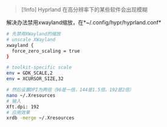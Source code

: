 
> [!Info] Hyprland 在高分辨率下的某些软件会出现模糊

解决办法禁用xwayland缩放，在*~/.config/hypr/hyprland.conf*

```bash
# 先禁用XWayland的缩放
# unscale XWayland
xwayland {
  force_zero_scaling = true
}

# toolkit-specific scale
env = GDK_SCALE,2
env = XCURSOR_SIZE,32

```

```bash
# 然后设置DPI为两倍（96是一倍，144是1.5倍，192是2倍）
nano ~/.Xresources
# 输入
Xft.dpi: 192
# 应用效果
xrdb -merge ~/.Xresources
```
